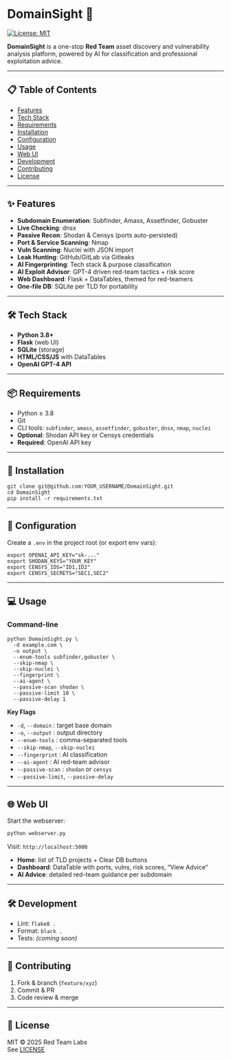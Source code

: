 # DomainSight 🚀

[![License: MIT](https://img.shields.io/badge/License-MIT-green.svg)](LICENSE)

**DomainSight** is a one-stop **Red Team** asset discovery and vulnerability analysis platform, powered by AI for classification and professional exploitation advice.

---

## 📋 Table of Contents
- [Features](#features)  
- [Tech Stack](#tech-stack)  
- [Requirements](#requirements)  
- [Installation](#installation)  
- [Configuration](#configuration)  
- [Usage](#usage)  
- [Web UI](#web-ui)  
- [Development](#development)  
- [Contributing](#contributing)  
- [License](#license)  

---

## ✨ Features
- **Subdomain Enumeration**: Subfinder, Amass, Assetfinder, Gobuster  
- **Live Checking**: dnsx  
- **Passive Recon**: Shodan & Censys (ports auto-persisted)  
- **Port & Service Scanning**: Nmap  
- **Vuln Scanning**: Nuclei with JSON import  
- **Leak Hunting**: GitHub/GitLab via Gitleaks  
- **AI Fingerprinting**: Tech stack & purpose classification  
- **AI Exploit Advisor**: GPT-4 driven red-team tactics + risk score  
- **Web Dashboard**: Flask + DataTables, themed for red-teamers  
- **One-file DB**: SQLite per TLD for portability  

---

## 🛠 Tech Stack
- **Python 3.8+**  
- **Flask** (web UI)  
- **SQLite** (storage)  
- **HTML/CSS/JS** with DataTables  
- **OpenAI GPT-4 API**  

---

## 📦 Requirements
- Python ≥ 3.8  
- Git  
- CLI tools: `subfinder`, `amass`, `assetfinder`, `gobuster`, `dnsx`, `nmap`, `nuclei`  
- **Optional**: Shodan API key or Censys credentials  
- **Required**: OpenAI API key  

---

## 🚀 Installation

```
git clone git@github.com:YOUR_USERNAME/DomainSight.git
cd DomainSight
pip install -r requirements.txt
```

---

## 📝 Configuration

Create a `.env` in the project root (or export env vars):

```
export OPENAI_API_KEY="sk-..."
export SHODAN_KEYS="YOUR_KEY"
export CENSYS_IDS="ID1,ID2"
export CENSYS_SECRETS="SEC1,SEC2"
```

---

## 💻 Usage

### Command-line
```
python DomainSight.py \
  -d example.com \
  -o output \
  --enum-tools subfinder,gobuster \
  --skip-nmap \
  --skip-nuclei \
  --fingerprint \
  --ai-agent \
  --passive-scan shodan \
  --passive-limit 10 \
  --passive-delay 1
```

**Key Flags**  
- `-d`, `--domain` : target base domain  
- `-o`, `--output` : output directory  
- `--enum-tools` : comma-separated tools  
- `--skip-nmap`, `--skip-nuclei`  
- `--fingerprint` : AI classification  
- `--ai-agent` : AI red-team advisor  
- `--passive-scan` : `shodan` or `censys`  
- `--passive-limit`, `--passive-delay`  

---

## 🌐 Web UI

Start the webserver:
```bash
python webserver.py
```
Visit: `http://localhost:5000`

- **Home**: list of TLD projects + Clear DB buttons  
- **Dashboard**: DataTable with ports, vulns, risk scores, “View Advice”  
- **AI Advice**: detailed red-team guidance per subdomain  

---

## 🛠 Development
- Lint: `flake8 .`  
- Format: `black .`  
- Tests: *(coming soon)*  

---

## 🤝 Contributing
1. Fork & branch (`feature/xyz`)  
2. Commit & PR  
3. Code review & merge  

---

## 📄 License
MIT © 2025 Red Team Labs  
See [LICENSE](LICENSE)  

